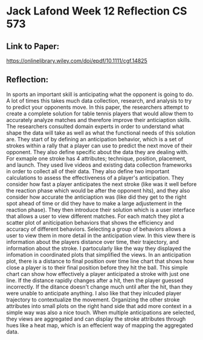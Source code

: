 Jack Lafond
Week 12 Reflection
CS 573
===

Link to Paper:
---
https://onlinelibrary.wiley.com/doi/epdf/10.1111/cgf.14825

Reflection:
---
In sports an important skill is anticipating what the opponent is going to do. A lot of times this takes much data collection, research, and analysis to try to predict your opponents move. In this paper, the researchers attempt to create a complete solution for table tennis players that would allow them to accurately analyze matches and therefore improve their anticiaption skills. The researchers consulted domain experts in order to understand what shape the data will take as well as what the functional needs of this solution are. They start of by defining an anticipation behavior, which is a set of strokes within a rally that a player can use to predict the next move of their opponent. They also define specific about the data they are dealing with. For exmaple one stroke has 4 attributes; technique, position, placement, and launch. They used live videos and existing data collection frameworks in order to collect all of their data. They also define two important calculations to assess the effectiveness of a player's anticipation. They consider how fast a player anticipates the next stroke (like was it well before the reaction phase which would be after the opponent hits), and they also consider how accurate the anticiaption was (like did they get to the right spot ahead of time or did they have to make a large adjustement in the reaction phase). They then introduce their solution which is a user interface that allows a user to view different matches. For each match they plot a scatter plot of aniticipation behaviors that shows the efficiency and accuracy of different behaviors. Selecting a group of behaviors allows a user to view them in more detail in the anticipation view. In this view there is information about the players distance over time, their trajectory, and information about the stroke. I partocularly like the way they displayed the infomation in coordinated plots that simplified the views. In an anticipation plot, there is a distance to final position over time line chart that shows how close a player is to their final position before they hit the ball. This simple chart can show how effectively a player anticipated a stroke with just one line. If the distance rapidly changes after a hit, then the player guessed incorrectly. If the ditance doesn't change much until after the hit, than they were unable to anticipate anything. I also like that they inlcuded player trajectory to contextualize the movement. Organizing the other stroke attributes into small plots on the right hand side that add more context in a simple way was also a nice touch. When multiple anticipations are selected, they views are aggregated and can display the stroke attributes through hues like a heat map, which is an effecient way of mapping the aggregated data.
